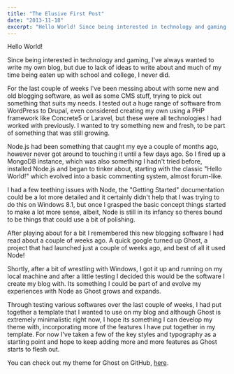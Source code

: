 ```yaml
---
title: "The Elusive First Post"
date: "2013-11-18"
excerpt: "Hello World! Since being interested in technology and gaming, I’ve always wanted to write my own blog, but due to lack of ideas to write about and much of my time being eaten up with school and college, I never did. For the last couple of weeks I’ve been messing about with some new and and old blogging software, as well as some CMS stuff, trying to pick out something that suits my needs"
---
```


Hello World!

Since being interested in technology and gaming, I've always wanted to write my own blog, but due to lack of ideas to write about and much of my time being eaten up with school and college, I never did.

For the last couple of weeks I've been messing about with some new and old blogging software, as well as some CMS stuff, trying to pick out something that suits my needs. I tested out a huge range of software from WordPress to Drupal, even considered creating my own using a PHP framework like Concrete5 or Laravel, but these were all technologies I had worked with previously. I wanted to try something new and fresh, to be part of something that was still growing.

Node.js had been something that caught my eye a couple of months ago, however never got around to touching it until a few days ago. So I fired up a MongoDB instance, which was also something I hadn't tried before, installed Node.js and began to tinker about, starting with the classic "Hello World!" which evolved into a basic commenting system, almost forum-like.

I had a few teething issues with Node, the "Getting Started" documentation could be a lot more detailed and it certainly didn't help that I was trying to do this on Windows 8.1, but once I grasped the basic concept things started to make a lot more sense, albeit, Node is still in its infancy so theres bound to be things that could use a bit of polishing.

After playing about for a bit I remembered this new blogging software I had read about a couple of weeks ago. A quick google turned up Ghost, a project that had launched just a couple of weeks ago, and best of all it used Node!

Shortly, after a bit of wrestling with Windows, I got it up and running on my local machine and after a little testing I decided this would be the software I create my blog with. Its something I could be part of and evolve my experiences with Node as Ghost grows and expands.

Through testing various softwares over the last couple of weeks, I had put together a template that I wanted to use on my blog and although Ghost is extremely minimalistic right now, I hope its something I can develop my theme with, incorporating more of the features I have put together in my template. For now I've taken a few of the key styles and typography as a starting point and hope to keep adding more and more features as Ghost starts to flesh out.

You can check out my theme for Ghost on GitHub, [here](https://github.com/iWader/Simpliss).
